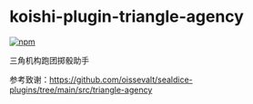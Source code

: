 # koishi-plugin-triangle-agency

[![npm](https://img.shields.io/npm/v/koishi-plugin-triangle-agency?style=flat-square)](https://www.npmjs.com/package/koishi-plugin-triangle-agency)

三角机构跑团掷骰助手

参考致谢：https://github.com/oissevalt/sealdice-plugins/tree/main/src/triangle-agency 
